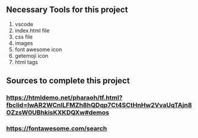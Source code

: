  ##  Necessary Tools for this project
 1. vscode
 2. index.html file
 3. css file
 4. images
 5. font awesome icon
 6. getemoji icon
 7. html tags

 ## Sources to complete this project
 
 ### https://htmldemo.net/pharaoh/tf.html?fbclid=IwAR2WCnlLFMZh8hQDqp7Ct4SCtHnHw2VvaUqTAjn8OZzsW0UBhkisKXKDQXw#demos
 ### https://fontawesome.com/search
 